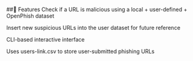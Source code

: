 ##🚀 Features
Check if a URL is malicious using a local + user-defined + OpenPhish dataset

Insert new suspicious URLs into the user dataset for future reference

CLI-based interactive interface

Uses users-link.csv to store user-submitted phishing URLs

##
